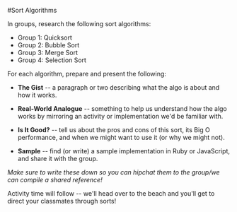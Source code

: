 #Sort Algorithms

In groups, research the following sort algorithms:

- Group 1: Quicksort
- Group 2: Bubble Sort
- Group 3: Merge Sort
- Group 4: Selection Sort

For each algorithm, prepare and present the following:

- **The Gist** -- a paragraph or two describing what the algo is about and how it works.

- **Real-World Analogue** -- something to help us understand how the algo works by mirroring an activity or implementation we'd be familiar with.

- **Is It Good?** -- tell us about the pros and cons of this sort, its Big O performance, and when we might want to use it (or why we might not).

- **Sample** -- find (or write) a sample implementation in Ruby or JavaScript, and share it with the group.


*Make sure to write these down so you can hipchat them to the group/we can compile a shared reference!*

Activity time will follow -- we'll head over to the beach and you'll get to direct your classmates through sorts!

